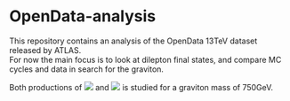 # OpenData-analysis
This repository contains an analysis of the OpenData 13TeV dataset released by ATLAS.  
For now the main focus is to look at dilepton final states, and compare MC cycles and data in search for the graviton.

Both productions of <img src="https://render.githubusercontent.com/render/math?math=G\rightarrow ee"> and <img src="https://render.githubusercontent.com/render/math?math=G\rightarrow mumu"> is studied for a graviton mass of 750GeV.


